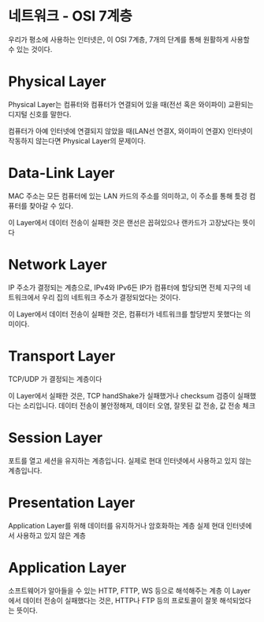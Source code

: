 # 네트워크 - OSI 7계층

우리가 평소에 사용하는 인터넷은, 이 OSI 7계층, 7개의 단계를 통해 원활하게 사용할 수 있는 것이다.

# Physical Layer

Physical Layer는 컴퓨터와 컴퓨터가 연결되어 있을 때(전선 혹은 와이파이) 교환되는 디지털 신호를 말한다.

컴퓨터가 아예 인터넷에 연결되지 않았을 때(LAN선 연결X, 와이파이 연결X) 인터넷이 작동하지 않는다면 Physical Layer의 문제이다.


# Data-Link Layer

MAC 주소는 모든 컴퓨터에 있는 LAN 카드의 주소를 의미하고, 이 주소를 통해 틎겅 컴퓨터를 찾아갈 수 있다.

이 Layer에서 데이터 전송이 실패한 것은 랜선은 꼽혀있으나 랜카드가 고장났다는 뜻이다

# Network Layer
IP 주소가 결정되는 계층으로, IPv4와 IPv6든 IP가 컴퓨터에 할당되면 전체 지구의 네트워크에서 우리 집의 네트워크 주소가 결정되었다는 것이다.

이 Layer에서 데이터 전송이 실패한 것은, 컴퓨터가 네트워크를 할당받지 못했다는 의미이다.

# Transport Layer
TCP/UDP 가 결정되는 계층이다

이 Layer에서 실패한 것은, TCP handShake가 실패했거나 checksum 검증이 실패했다는 소리입니다. 데이터 전송이 불안정해져, 데이터 오염, 잘못된 값 전송, 값 전송 체크

# Session Layer

포트를 열고 세션을 유지하는 계층입니다.
실제로 현대 인터넷에서 사용하고 있지 않는 계층입니다.

# Presentation Layer

Application Layer를 위해 데이터를 유지하거나 암호화하는 계층
실제 현대 인터넷에서 사용하고 있지 않은 계층

# Application Layer

소프트웨어가 알아들을 수 있는 HTTP, FTTP, WS 등으로 해석해주는 계층
이 Layer에서 데이터 전송이 실패했다는 것은, HTTP나 FTP 등의 프로토콜이 잘못 해석되었다는 뜻이다.
